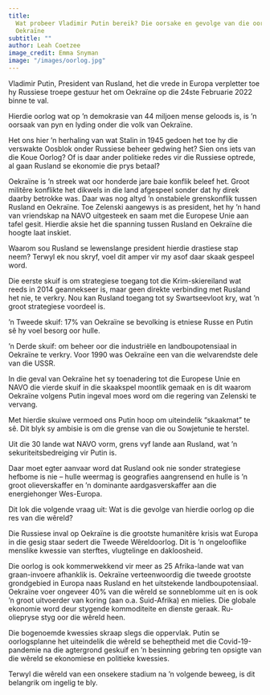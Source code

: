 ```yaml
---
title:
  Wat probeer Vladimir Putin bereik? Die oorsake en gevolge van die oorlog in
  Oekraïne
subtitle: ""
author: Leah Coetzee
image_credit: Emma Snyman
image: "/images/oorlog.jpg"
---
```


Vladimir Putin, President van Rusland, het die vrede in Europa verpletter toe hy Russiese troepe gestuur het om Oekraïne op die 24ste Februarie 2022 binne te val.

Hierdie oorlog wat op ’n demokrasie van 44 miljoen mense geloods is, is ’n oorsaak van pyn en lyding onder die volk van Oekraïne.

Het ons hier ’n herhaling van wat Stalin in 1945 gedoen het toe hy die verswakte Oosblok onder Russiese beheer gedwing het? Sien ons iets van die Koue Oorlog? Of is daar ander politieke redes vir die Russiese optrede, al gaan Rusland se ekonomie die prys betaal?

Oekraïne is ’n streek wat oor honderde jare baie konflik beleef het. Groot militêre konflikte het dikwels in die land afgespeel sonder dat hy direk daarby betrokke was. Daar was nog altyd ’n onstabiele grenskonflik tussen Rusland en Oekraïne. Toe Zelenski aangewys is as president, het hy ’n hand van vriendskap na NAVO uitgesteek en saam met die Europese Unie aan tafel gesit. Hierdie aksie het die spanning tussen Rusland en Oekraïne die hoogte laat inskiet.

Waarom sou Rusland se lewenslange president hierdie drastiese stap neem? Terwyl ek nou skryf, voel dit amper vir my asof daar skaak gespeel word.

Die eerste skuif is om strategiese toegang tot die Krim-skiereiland wat reeds in 2014 geannekseer is, maar geen direkte verbinding met Rusland het nie, te verkry. Nou kan Rusland toegang tot sy Swartseevloot kry, wat ’n groot strategiese voordeel is.

’n Tweede skuif: 17% van Oekraïne se bevolking is etniese Russe en Putin sê hy voel besorg oor hulle.

’n Derde skuif: om beheer oor die industriële en landboupotensiaal in Oekraïne te verkry. Voor 1990 was Oekraïne een van die welvarendste dele van die USSR.

In die geval van Oekraïne het sy toenadering tot die Europese Unie en NAVO die vierde skuif in die skaakspel moontlik gemaak en is dit waarom Oekraïne volgens Putin ingeval moes word om die regering van Zelenski te vervang.

Met hierdie skuiwe vermoed ons Putin hoop om uiteindelik “skaakmat” te sê. Dit blyk sy ambisie is om die grense van die ou Sowjetunie te herstel.

Uit die 30 lande wat NAVO vorm, grens vyf lande aan Rusland, wat ’n sekuriteitsbedreiging vir Putin is.

Daar moet egter aanvaar word dat Rusland ook nie sonder strategiese hefbome is nie – hulle weermag is geografies aangrensend en hulle is ’n groot olieverskaffer en ’n dominante aardgasverskaffer aan die energiehonger Wes-Europa.

Dit lok die volgende vraag uit: Wat is die gevolge van hierdie oorlog op die res van die wêreld?

Die Russiese inval op Oekraïne is die grootste humanitêre krisis wat Europa in die gesig staar sedert die Tweede Wêreldoorlog. Dit is ’n ongelooflike menslike kwessie van sterftes, vlugtelinge en dakloosheid.

Die oorlog is ook kommerwekkend vir meer as 25 Afrika-lande wat van graan-invoere afhanklik is. Oekraïne verteenwoordig die tweede grootste grondgebied in Europa naas Rusland en het uitstekende landboupotensiaal. Oekraïne voer ongeveer 40% van die wêreld se sonneblomme uit en is ook ’n groot uitvoerder van koring (aan o.a. Suid-Afrika) en mielies. Die globale ekonomie word deur stygende kommoditeite en dienste geraak. Ru-oliepryse styg oor die wêreld heen.

Die bogenoemde kwessies skraap slegs die oppervlak. Putin se oorlogsplanne het uiteindelik die wêreld se beheptheid met die Covid-19-pandemie na die agtergrond geskuif en ’n besinning gebring ten opsigte van die wêreld se ekonomiese en politieke kwessies.

Terwyl die wêreld van een onsekere stadium na ’n volgende beweeg, is dit belangrik om ingelig te bly.
